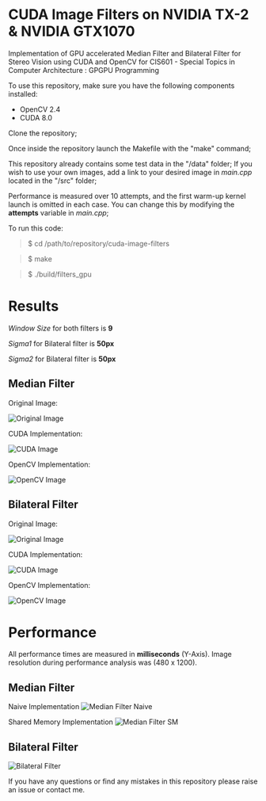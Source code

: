 # CUDA Image Filters on NVIDIA TX-2 & NVIDIA GTX1070
Implementation of GPU accelerated Median Filter and Bilateral Filter for Stereo Vision using CUDA and OpenCV for CIS601 - Special Topics in Computer Architecture : GPGPU Programming

To use this repository, make sure you have the following components installed:
* OpenCV 2.4
* CUDA 8.0

Clone the repository;

Once inside the repository launch the Makefile with the "make" command;

This repository already contains some test data in the "/data" folder; If you wish to use your own images, add a link to your desired image in *main.cpp* located in the "/src" folder;

Performance is measured over 10 attempts, and the first warm-up kernel launch is omitted in each case. You can change this by modifying the **attempts** variable in *main.cpp*;

To run this code:

> $ cd /path/to/repository/cuda-image-filters

> $ make

> $ ./build/filters_gpu

# Results

*Window Size* for both filters is **9**

*Sigma1* for Bilateral filter is **50px**

*Sigma2* for Bilateral filter is **50px**

## Median Filter

Original Image:

![Original Image](https://github.com/ShreyasSkandan/cuda-image-filters/blob/master/data/imagemedian.png)

CUDA Implementation:

![CUDA Image](https://github.com/ShreyasSkandan/cuda-image-filters/blob/master/data/gpu_median_result.png)

OpenCV Implementation:

![OpenCV Image](https://github.com/ShreyasSkandan/cuda-image-filters/blob/master/data/cpu_median_result.png)


## Bilateral Filter

Original Image:

![Original Image](https://github.com/ShreyasSkandan/cuda-image-filters/blob/master/data/imagebilateral.png)

CUDA Implementation:

![CUDA Image](https://github.com/ShreyasSkandan/cuda-image-filters/blob/master/data/gpu_bilateral_result.png)

OpenCV Implementation:

![OpenCV Image](https://github.com/ShreyasSkandan/cuda-image-filters/blob/master/data/cpu_bilateral_result.png)


# Performance

All performance times are measured in **milliseconds** (Y-Axis). Image resolution during performance analysis was (480 x 1200).

## Median Filter

Naive Implementation
![Median Filter Naive](https://github.com/ShreyasSkandan/cuda-image-filters/blob/master/data/image%20(2).png)

Shared Memory Implementation
![Median Filter SM](https://github.com/ShreyasSkandan/cuda-image-filters/blob/master/data/image%20(3).png)

## Bilateral Filter

![Bilateral Filter](https://github.com/ShreyasSkandan/cuda-image-filters/blob/master/data/image%20(4).png)

If you have any questions or find any mistakes in this repository please raise an issue or contact me.

